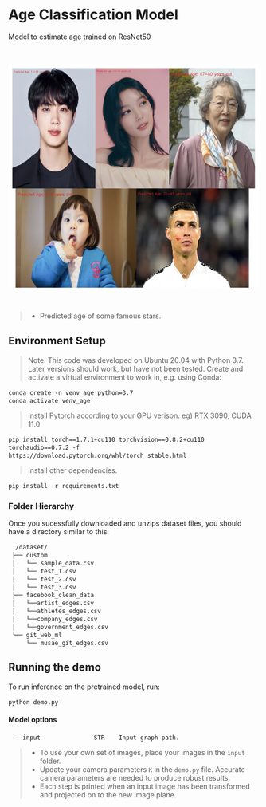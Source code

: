 # Age Classification Model <br/> 
Model to estimate age trained on ResNet50<br/> 

<br/>
<p align= "center">
<img src="repo_img/output.png" width="600" height="450" />
</p>
<br/>

> - Predicted age of some famous stars. 


## Environment Setup
> Note: This code was developed on Ubuntu 20.04 with Python 3.7. Later versions should work, but have not been tested.
Create and activate a virtual environment to work in, e.g. using Conda:

```
conda create -n venv_age python=3.7
conda activate venv_age
```

> Install Pytorch according to your GPU verison. eg) RTX 3090, CUDA 11.0 
```
pip install torch==1.7.1+cu110 torchvision==0.8.2+cu110 torchaudio==0.7.2 -f https://download.pytorch.org/whl/torch_stable.html

```
>Install other dependencies. 
```
pip install -r requirements.txt
```

### Folder Hierarchy
Once you sucessfully downloaded and unzips dataset files, you should have a directory similar to this:
   ```
    ./dataset/
    ├── custom
    │   └── sample_data.csv
    │   └── test_1.csv
    |   └── test_2.csv
    │   └── test_3.csv
    ├── facebook_clean_data
    |   └──artist_edges.csv  
    |   └──athletes_edges.csv  
    |   └──company_edges.csv  
    |   └──government_edges.csv  
    └── git_web_ml
        └── musae_git_edges.csv
   ```
## Running the demo
To run inference on the pretrained model, run:
```
python demo.py
```
#### Model options
```
  --input               STR    Input graph path.                                    
```
> - To use your own set of images, place your images in the ```input``` folder. <br/>
> - Update your camera parameters ```K``` in the ```demo.py``` file. Accurate camera parameters are needed to produce robust results. 
> - Each step is printed when an input image has been transformed and projected on to the new image plane. 




